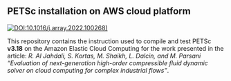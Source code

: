 ## PETSc installation on AWS cloud platform
[![DOI:10.1016/j.array.2022.100268)](http://img.shields.io/badge/DOI-10.1016/j.array.2022.100268-B31B1B.svg)](https://doi.org/10.1016/j.array.2022.100268)

This repository contains the instruction used to compile and test PETSc **v3.18** on the Amazon Elastic Cloud Computing for the work  presented in the article:  _R. Al Jahdali, S. Kortas, M. Shaikh, L. Dalcin, and M. Parsani “Evaluation of next-generation high-order compressible fluid dynamic solver on cloud computing for complex industrial flows”_.
